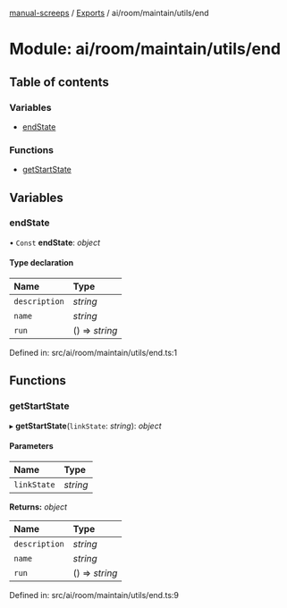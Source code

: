 [manual-screeps](../README.md) / [Exports](../modules.md) / ai/room/maintain/utils/end

# Module: ai/room/maintain/utils/end

## Table of contents

### Variables

- [endState](ai_room_maintain_utils_end.md#endstate)

### Functions

- [getStartState](ai_room_maintain_utils_end.md#getstartstate)

## Variables

### endState

• `Const` **endState**: *object*

#### Type declaration

| Name | Type |
| :------ | :------ |
| `description` | *string* |
| `name` | *string* |
| `run` | () => *string* |

Defined in: src/ai/room/maintain/utils/end.ts:1

## Functions

### getStartState

▸ **getStartState**(`linkState`: *string*): *object*

#### Parameters

| Name | Type |
| :------ | :------ |
| `linkState` | *string* |

**Returns:** *object*

| Name | Type |
| :------ | :------ |
| `description` | *string* |
| `name` | *string* |
| `run` | () => *string* |

Defined in: src/ai/room/maintain/utils/end.ts:9
